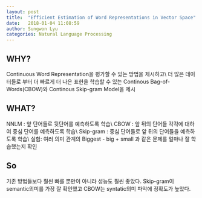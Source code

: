 ```yaml
---
layout: post
title:  "Efficient Estimation of Word Representations in Vector Space"
date:   2018-01-04 11:08:59
author: Sungwon Lyu
categories: Natural Language Processing
---
```

## WHY? 
Continuous Word Representation을 평가할 수 있는 방법을 제시하고\\
더 많은 데이터들로 부터 더 빠르게 더 나은 표현을 학습할 수 있는 Continous Bag-of-Words(CBOW)와 Continous Skip-gram Model을 제시

## WHAT?
NNLM : 앞 단어들로 뒷단어를 예측하도록 학습\\
CBOW : 앞 뒤의 단어들 각각에 대하여 중심 단어를 예측하도록 학습\\
Skip-gram : 중심 단어들로 앞 뒤의 단어들을 예측하도록 학습\\
실험: 여러 의미 관계의 Biggest - big + small 과 같은 문제를 얼마나 잘 학습했는지 확인

## So
기존 방법들보다 훨씬 빠를 뿐만이 아니라 성능도 훨씬 좋았다. Skip-gram이 semantic의미를 가장 잘 확인했고 CBOW는 syntatic의미 파악에 정확도가 높았다. 